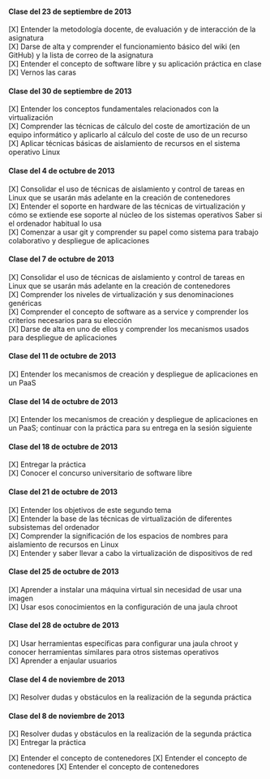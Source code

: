 #### Clase del 23 de septiembre de 2013
[X] Entender la metodología docente, de evaluación y de interacción de la asignatura   
[X] Darse de alta y comprender el funcionamiento básico del wiki (en GitHub) y la lista de correo de la asignatura   
[X] Entender el concepto de software libre y su aplicación práctica en clase   
[X] Vernos las caras   

#### Clase del 30 de septiembre de 2013
[X] Entender los conceptos fundamentales relacionados con la virtualización   
[X] Comprender las técnicas de cálculo del coste de amortización de un equipo informático y aplicarlo al cálculo del coste de uso de un recurso   
[X] Aplicar técnicas básicas de aislamiento de recursos en el sistema operativo Linux   

#### Clase del 4 de octubre de 2013
[X] Consolidar el uso de técnicas de aislamiento y control de tareas en Linux que se usarán más adelante en la creación de contenedores   
[X] Entender el soporte en hardware de las técnicas de virtualización y cómo se extiende ese soporte al núcleo de los sistemas operativos
    Saber si el ordenador habitual lo usa   
[X] Comenzar a usar git y comprender su papel como sistema para trabajo colaborativo y despliegue de aplicaciones   

#### Clase del 7 de octubre de 2013
[X] Consolidar el uso de técnicas de aislamiento y control de tareas en Linux que se usarán más adelante en la creación de contenedores   
[X] Comprender los niveles de virtualización y sus denominaciones genéricas   
[X] Comprender el concepto de software as a service y comprender los criterios necesarios para su elección   
[X] Darse de alta en uno de ellos y comprender los mecanismos usados para despliegue de aplicaciones   

#### Clase del 11 de octubre de 2013
[X] Entender los mecanismos de creación y despliegue de aplicaciones en un PaaS   

#### Clase del 14 de octubre de 2013
[X] Entender los mecanismos de creación y despliegue de aplicaciones en un PaaS; 
    continuar con la práctica para su entrega en la sesión siguiente
    
#### Clase del 18 de octubre de 2013
[X] Entregar la práctica   
[X] Conocer el concurso universitario de software libre

#### Clase del 21 de octubre de 2013
[X] Entender los objetivos de este segundo tema   
[X] Entender la base de las técnicas de virtualización de diferentes subsistemas del ordenador   
[X] Comprender la significación de los espacios de nombres para aislamiento de recursos en Linux   
[X] Entender y saber llevar a cabo la virtualización de dispositivos de red   

#### Clase del 25 de octubre de 2013
[X] Aprender a instalar una máquina virtual sin necesidad de usar una imagen   
[X] Usar esos conocimientos en la configuración de una jaula chroot   

#### Clase del 28 de octubre de 2013
[X] Usar herramientas específicas para configurar una jaula chroot y conocer herramientas similares para otros sistemas operativos   
[X] Aprender a enjaular usuarios   

#### Clase del 4 de noviembre de 2013
[X] Resolver dudas y obstáculos en la realización de la segunda práctica   

#### Clase del 8 de noviembre de 2013
[X] Resolver dudas y obstáculos en la realización de la segunda práctica   
[X] Entregar la práctica   

[X] Entender el concepto de contenedores
[X] Entender el concepto de contenedores
[X] Entender el concepto de contenedores
